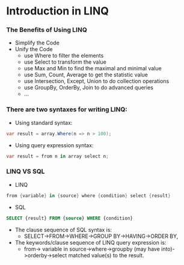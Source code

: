 # Introduction in LINQ
### The Benefits of Using LINQ
* Simplify the Code
* Unify the Code
  * use Where to filter the elements
  * use Select to transform the value
  * use Max and Min to find the maximal and minimal value
  * use Sum, Count, Average to get the statistic value
  * use Intersection, Except, Union to do collection operations
  * use GroupBy, OrderBy, Join to do advanced queries
  * ...

### There are two syntaxes for writing LINQ:
* Using standard syntax:
```csharp
var result = array.Where(n => n > 100);
```
* Using query expression syntax:
```csharp
var result = from n in array select n;
```

### LINQ VS SQL
* LINQ
```csharp
from {variable} in {source} where {condition} select {result}
```
* SQL
```SQL
SELECT {result} FROM {source} WHERE {condition}
```
* The clause sequence of SQL syntax is:
  * SELECT->FROM->WHERE->GROUP BY->HAVING->ORDER BY,
* The keywords/clause sequence of LINQ query expression is:
  * from-> variable in source->where->groupby (may have into)->orderby->select matched value(s) to the result.
